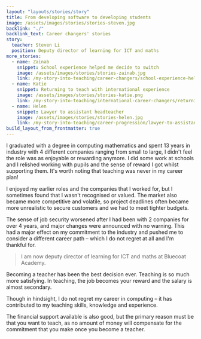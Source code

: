 ```yaml
---
layout: "layouts/stories/story"
title: From developing software to developing students
image: /assets/images/stories/stories-steven.jpg
backlink: "./"
backlink_text: Career changers' stories
story:
  teacher: Steven Li
  position: Deputy director of learning for ICT and maths
more_stories:
  - name: Zainab
    snippet: School experience helped me decide to switch
    image: /assets/images/stories/stories-zainab.jpg
    link: /my-story-into-teaching/career-changers/school-experience-helped-me-decide-to-switch
  - name: Katie
    snippet: Returning to teach with international experience
    image: /assets/images/stories/stories-katie.png
    link: /my-story-into-teaching/international-career-changers/returning-to-teaching-with-international-experience
  - name: Helen
    snippet: Lawyer to assistant headteacher
    image: /assets/images/stories/stories-helen.jpg
    link: /my-story-into-teaching/career-progression/lawyer-to-assistant-teacher
build_layout_from_frontmatter: true
---
```


I graduated with a degree in computing mathematics and spent 13 years in industry with 4 different companies ranging from small to large, I didn't feel the role was as enjoyable or rewarding anymore. I did some work at schools and I relished working with pupils and the sense of reward I got whilst supporting them. It's worth noting that teaching was never in my career plan!

I enjoyed my earlier roles and the companies that I worked for, but I sometimes found that I wasn't recognised or valued. The market also became more competitive and volatile, so project deadlines often became more unrealistic to secure customers and we had to meet tighter budgets.

The sense of job security worsened after I had been with 2 companies for over 4 years, and major changes were announced with no warning. This had a major effect on my commitment to the industry and pushed me to consider a different career path – which I do not regret at all and I'm thankful for.

> I am now deputy director of learning for ICT and maths at Bluecoat Academy.

Becoming a teacher has been the best decision ever. Teaching is so much more satisfying. In teaching, the job becomes your reward and the salary is almost secondary.

Though in hindsight, I do not regret my career in computing – it has contributed to my teaching skills, knowledge and experience.

The financial support available is also good, but the primary reason must be that you want to teach, as no amount of money will compensate for the commitment that you make once you become a teacher. 
